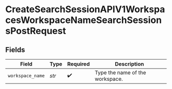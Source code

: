 # CreateSearchSessionAPIV1WorkspacesWorkspaceNameSearchSessionsPostRequest


## Fields

| Field                           | Type                            | Required                        | Description                     |
| ------------------------------- | ------------------------------- | ------------------------------- | ------------------------------- |
| `workspace_name`                | *str*                           | :heavy_check_mark:              | Type the name of the workspace. |